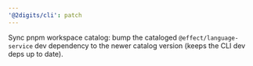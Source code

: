 ```yaml
---
'@2digits/cli': patch
---
```


Sync pnpm workspace catalog: bump the cataloged `@effect/language-service` dev dependency to the newer catalog version (keeps the CLI dev deps up to date).
